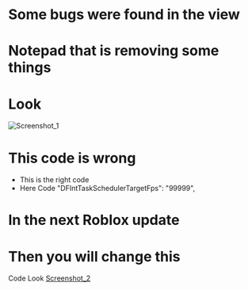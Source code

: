 # Some bugs were found in the view
# Notepad that is removing some things
# Look
![Screenshot_1](https://github.com/user-attachments/assets/70115b4a-da4f-424a-87b7-f72166217296)
# This code is wrong
- This is the right code
- Here Code   "DFIntTaskSchedulerTargetFps": "99999",
# In the next Roblox update
# Then you will change this
Code Look
[Screenshot_2](https://github.com/user-attachments/assets/d59c50ae-e5a1-4b1a-b460-bc281a5b9f97)

